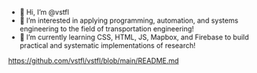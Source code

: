 - 👋 Hi, I’m @vstfl
- 👀 I’m interested in applying programming, automation, and systems engineering to the field of transportation engineering!
- 🌱 I’m currently learning CSS, HTML, JS, Mapbox, and Firebase to build practical and systematic implementations of research!

https://github.com/vstfl/vstfl/blob/main/README.md
<!---
- ⚡ Fun fact: ...
vstfl/vstfl is a ✨ special ✨ repository because its `README.md` (this file) appears on your GitHub profile.
You can click the Preview link to take a look at your changes.
--->

